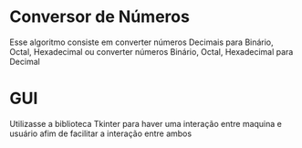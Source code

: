 # Conversor de Números

Esse algoritmo consiste em converter números Decimais para Binário, Octal, Hexadecimal ou converter números Binário, Octal, Hexadecimal para Decimal

# GUI

Utilizasse a biblioteca Tkinter para haver uma interação entre maquina e usuário afim de facilitar a interação entre ambos

